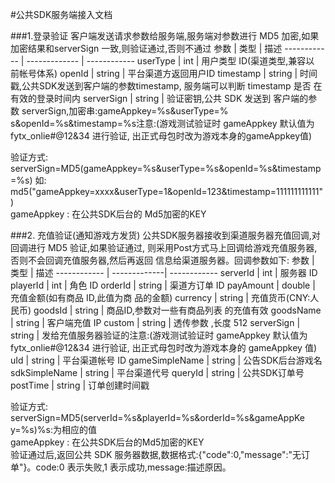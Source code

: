 #公共SDK服务端接入文档

###1.登录验证	客户端发送请求参数给服务端,服务端对参数进行 MD5 加密,如果加密结果和serverSign 一致,则验证通过,否则不通过
参数 			| 类型 				| 描述
------------ 	| ------------- 	| ------------
userType 		| int  				| 用户类型 ID(渠道类型,兼容以 前帐号体系)
openId 			| string  			| 平台渠道方返回用户ID
timestamp 		| string  			| 时间戳,公共SDK发送到客户端的参数timestamp, 服务端可以判断 timestamp 是否 在有效的登录时间内
serverSign 		| string  			| 验证密钥,公共 SDK 发送到 客户端的参数 serverSign,加密串:gameAppkey=%s&userType=% s&openId=%s&timestamp=%s注意:(游戏测试验证时 gameAppkey 默认值为 fytx_onlie#@12&34 进行验证, 出正式母包时改为游戏本身的gameAppkey值)

验证方式:  
serverSign=MD5(gameAppkey=%s&userType=%s&openId=%s&timestamp=%s) 如:
md5("gameAppkey=xxxx&userType=1&openId=123&timestamp=111111111111")  
gameAppkey : 在公共SDK后台的 Md5加密的KEY

###2. 充值验证(通知游戏方发货)
	公共SDK服务器接收到渠道服务器充值回调,对回调进行 MD5 验证,如果验证通过, 则采用Post方式马上回调给游戏充值服务器,否则不会回调充值服务器,然后再返回 信息给渠道服务器。回调参数如下:
参数 			| 类型 			| 描述
------------ 	| -------------| ------------
serverId 		| int  			| 服务器 ID
playerId 		| int  			| 角色 ID
orderId 		| string  		| 渠道方订单 ID
payAmount 		| double  		| 充值金额(如有商品 ID,此值为商 品的金额)
currency 		| string  		| 充值货币(CNY:人民币)
goodsId 		| string  		| 商品ID,参数对一些有商品列表 的充值有效
goodsName 		| string  		| 客户端充值 IP
custom	 		| string  		| 透传参数 ,长度 512
serverSign 		| string  		| 发给充值服务器验证的注意:(游戏测试验证时 gameAppkey 默认值为fytx_onlie#@12&34 进行验证, 出正式母包时改为游戏本身的 gameAppkey 值)
uId 			| string  		| 平台渠道帐号 ID
gameSimpleName 	| string  		| 公告SDK后台游戏名
sdkSimpleName 	| string  		| 平台渠道代号
queryId 		| string  		| 公共SDK订单号
postTime 		| string  		| 订单创建时间戳

验证方式:  
serverSign=MD5(serverId=%s&playerId=%s&orderId=%s&gameAppKe y=%s)%s:为相应的值  
gameAppkey : 在公共SDK后台的Md5加密的KEY  
验证通过后,返回公共 SDK 服务器数据,数据格式:{"code":0,"message":"无订 单"}。code:0 表示失败,1 表示成功,message:描述原因。